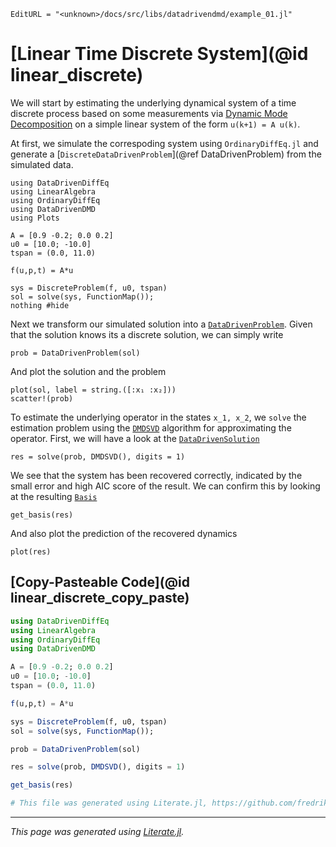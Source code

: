 ```@meta
EditURL = "<unknown>/docs/src/libs/datadrivendmd/example_01.jl"
```

# [Linear Time Discrete System](@id linear_discrete)

We will start by estimating the underlying dynamical system of a time discrete process based on some measurements via [Dynamic Mode Decomposition](https://arxiv.org/abs/1312.0041) on a simple linear system of the form ``u(k+1) = A u(k)``.

At first, we simulate the correspoding system using `OrdinaryDiffEq.jl` and generate a [`DiscreteDataDrivenProblem`](@ref DataDrivenProblem) from the simulated data.

````@example example_01
using DataDrivenDiffEq
using LinearAlgebra
using OrdinaryDiffEq
using DataDrivenDMD
using Plots

A = [0.9 -0.2; 0.0 0.2]
u0 = [10.0; -10.0]
tspan = (0.0, 11.0)

f(u,p,t) = A*u

sys = DiscreteProblem(f, u0, tspan)
sol = solve(sys, FunctionMap());
nothing #hide
````

Next we transform our simulated solution into a [`DataDrivenProblem`](@ref). Given that the solution knows its a discrete solution, we can simply write

````@example example_01
prob = DataDrivenProblem(sol)
````

And plot the solution and the problem

````@example example_01
plot(sol, label = string.([:x₁ :x₂]))
scatter!(prob)
````

To estimate the underlying operator in the states ``x_1, x_2``, we `solve` the estimation problem using the [`DMDSVD`](@ref) algorithm for approximating the operator. First, we will have a look at the [`DataDrivenSolution`](@ref)

````@example example_01
res = solve(prob, DMDSVD(), digits = 1)
````

We see that the system has been recovered correctly, indicated by the small error and high AIC score of the result. We can confirm this by looking at the resulting [`Basis`](@ref)

````@example example_01
get_basis(res)
````

And also plot the prediction of the recovered dynamics

````@example example_01
plot(res)
````

## [Copy-Pasteable Code](@id linear_discrete_copy_paste)

```julia
using DataDrivenDiffEq
using LinearAlgebra
using OrdinaryDiffEq
using DataDrivenDMD

A = [0.9 -0.2; 0.0 0.2]
u0 = [10.0; -10.0]
tspan = (0.0, 11.0)

f(u,p,t) = A*u

sys = DiscreteProblem(f, u0, tspan)
sol = solve(sys, FunctionMap());

prob = DataDrivenProblem(sol)

res = solve(prob, DMDSVD(), digits = 1)

get_basis(res)

# This file was generated using Literate.jl, https://github.com/fredrikekre/Literate.jl
```

---

*This page was generated using [Literate.jl](https://github.com/fredrikekre/Literate.jl).*

